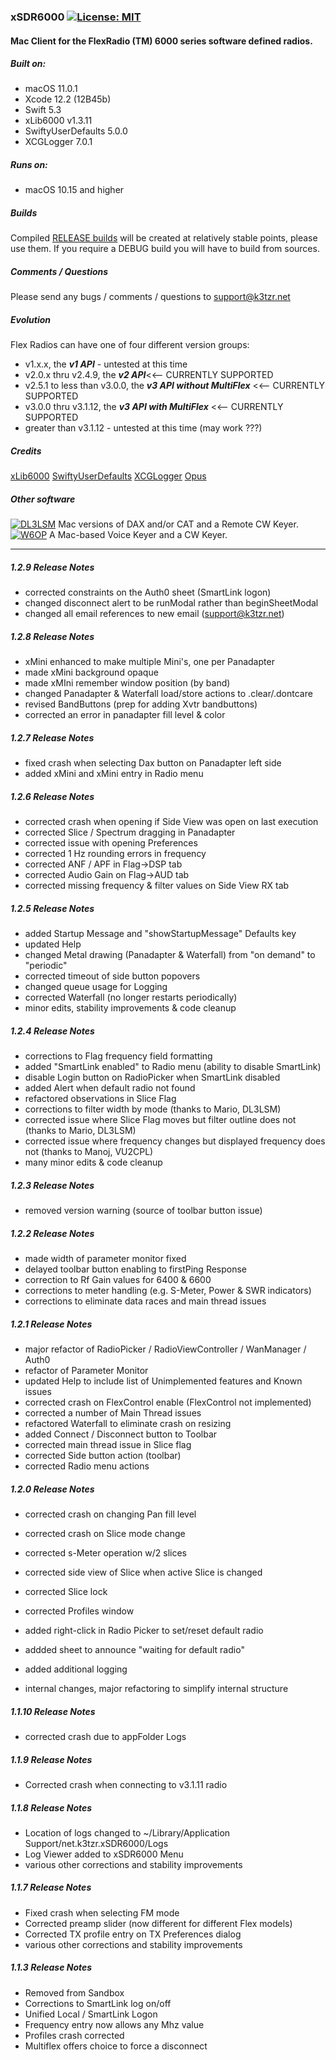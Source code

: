 ### xSDR6000 [![License: MIT](https://img.shields.io/badge/License-MIT-yellow.svg)](https://en.wikipedia.org/wiki/MIT_License)

#### Mac Client for the FlexRadio (TM) 6000 series software defined radios.

##### Built on:

*  macOS 11.0.1
*  Xcode 12.2 (12B45b)
*  Swift 5.3
*  xLib6000 v1.3.11
*  SwiftyUserDefaults 5.0.0
*  XCGLogger 7.0.1

##### Runs on:
* macOS 10.15 and higher

##### Builds
Compiled  [RELEASE builds](https://github.com/K3TZR/xSDR6000/releases) will be created at relatively stable points, please use them.  If you require a DEBUG build you will have to build from sources. 

##### Comments / Questions
Please send any bugs / comments / questions to support@k3tzr.net

##### Evolution
Flex Radios can have one of four different version groups:
*  v1.x.x, the ***v1 API*** - untested at this time
*  v2.0.x thru v2.4.9, the ***v2 API***<<-- CURRENTLY SUPPORTED
*  v2.5.1 to less than v3.0.0, the ***v3 API without MultiFlex*** <<-- CURRENTLY SUPPORTED
*  v3.0.0 thru v3.1.12, the ***v3 API with MultiFlex*** <<-- CURRENTLY SUPPORTED
*  greater than v3.1.12 - untested at this time (may work ???)

##### Credits
[xLib6000](https://github.com/K3TZR/xLib6000.git)
[SwiftyUserDefaults](https://github.com/sunshinejr/SwiftyUserDefaults.git)
[XCGLogger](https://github.com/DaveWoodCom/XCGLogger.git)
[Opus](https://opus-codec.org/downloads/)

##### Other software
[![DL3LSM](https://img.shields.io/badge/DL3LSM-xDAX,_xCAT,_xKey-informational)](https://dl3lsm.blogspot.com) Mac versions of DAX and/or CAT and a Remote CW Keyer.  
[![W6OP](https://img.shields.io/badge/W6OP-xVoiceKeyer,_xCW-informational)](https://w6op.com) A Mac-based Voice Keyer and a CW Keyer.  

---
##### 1.2.9 Release Notes

* corrected constraints on the Auth0 sheet (SmartLink logon)
* changed disconnect alert to be runModal rather than beginSheetModal
* changed all email references to new email (support@k3tzr.net)


##### 1.2.8 Release Notes

* xMini enhanced to make multiple Mini's, one per Panadapter
* made xMini background opaque
* made xMIni remember window position (by band)
* changed Panadapter & Waterfall load/store actions to .clear/.dontcare
* revised BandButtons (prep for adding Xvtr bandbuttons)
* corrected an error in panadapter fill level & color


##### 1.2.7 Release Notes

* fixed crash when selecting Dax button on Panadapter left side
* added xMini and xMini entry in Radio menu


##### 1.2.6 Release Notes

* corrected crash when opening if Side View was open on last execution
* corrected Slice / Spectrum dragging in Panadapter
* corrected issue with opening Preferences
* corrected 1 Hz rounding errors in frequency
* corrected ANF / APF in Flag->DSP tab
* corrected Audio Gain on Flag->AUD tab
* corrected missing frequency & filter values on Side View RX tab


##### 1.2.5 Release Notes

* added Startup Message and "showStartupMessage" Defaults key
* updated Help
* changed Metal drawing (Panadapter & Waterfall) from "on demand" to "periodic"
* corrected timeout of side button popovers
* changed queue usage for Logging
* corrected Waterfall (no longer restarts periodically)
* minor edits, stability improvements & code cleanup


##### 1.2.4 Release Notes

* corrections to Flag frequency field formatting
* added "SmartLink enabled" to Radio menu (ability to disable SmartLink)
* disable Login button on RadioPicker when SmartLink disabled
* added Alert when default radio not found
* refactored observations in Slice Flag
* corrections to filter width by mode (thanks to Mario, DL3LSM)
* corrected issue where Slice Flag moves but filter outline does not (thanks to Mario, DL3LSM)
* corrected issue where frequency changes but displayed frequency does not (thanks to Manoj, VU2CPL)
* many minor edits & code cleanup


##### 1.2.3 Release Notes

* removed version warning (source of toolbar button issue)


##### 1.2.2 Release Notes

* made width of parameter monitor fixed
* delayed toolbar button enabling to firstPing Response
* correction to Rf Gain values for 6400 & 6600
* corrections to meter handling (e.g. S-Meter, Power & SWR indicators)
* corrections to eliminate data races and main thread issues


##### 1.2.1 Release Notes

* major refactor of RadioPicker / RadioViewController / WanManager / Auth0
* refactor of Parameter Monitor
* updated Help to include list of Unimplemented features and Known issues
* corrected crash on FlexControl enable (FlexControl not implemented)
* corrected a number of Main Thread issues
* refactored Waterfall to eliminate crash on resizing
* added Connect / Disconnect button to Toolbar
* corrected main thread issue in Slice flag
* corrected Side button action (toolbar)
* corrected Radio menu actions


##### 1.2.0 Release Notes

* corrected crash on changing Pan fill level
* corrected crash on Slice mode change
* corrected s-Meter operation w/2 slices
* corrected side view of Slice when active Slice is changed
* corrected Slice lock
* corrected Profiles window
* added right-click in Radio Picker to set/reset default radio
* addded sheet to announce "waiting for default radio"
* added additional logging

* internal changes, major refactoring to simplify internal structure


##### 1.1.10 Release Notes

* corrected crash due to appFolder Logs 

##### 1.1.9 Release Notes

* Corrected crash when connecting to v3.1.11 radio

##### 1.1.8 Release Notes

* Location of logs changed to ~/Library/Application Support/net.k3tzr.xSDR6000/Logs
* Log Viewer added to xSDR6000 Menu
* various other corrections and stability improvements

##### 1.1.7 Release Notes

* Fixed crash when selecting FM mode
* Corrected preamp slider (now different for different Flex models)
* Corrected TX profile entry on TX Preferences dialog
* various other corrections and stability improvements

##### 1.1.3 Release Notes

* Removed from Sandbox
* Corrections to SmartLink log on/off
* Unified Local / SmartLink Logon
* Frequency entry now allows any Mhz value
* Profiles crash corrected
* Multiflex offers choice to force a disconnect




